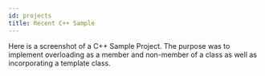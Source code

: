 ```yaml
---
id: projects
title: Recent C++ Sample
---
```

 
Here is a screenshot of a C++ Sample Project. The purpose was to implement overloading as a member and non-member of a class as well as incorporating a template class.

[](https://github.com/Graysaka/tech-portfolio/blob/main/docs/assets/TechPortfolioSS1.PNG?raw=true)
